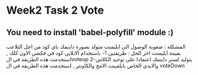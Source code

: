 # Week2 Task 2 Vote


## You need to install 'babel-polyfill' module :)
   المشكلة : صعوبة الوصول الى ايليمنت متولد بصورة داينمك باي كود من اجل التلاعب بقيمة ايليمنت اخر
الحل : طريقتين
1- باستخدام الانلاين كود في فكشن الاون كلك , استخدمت هذه الطريقة في الvoteup
2-بتوليد لسنر داينمك اعتمادا على توحيد الكلاس والايدي الخاص بايلمينت الامج والكاونتر , استخدمت هذه الطريقة في ال voteDown
  
